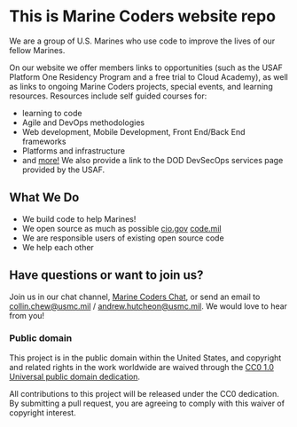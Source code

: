# This is Marine Coders website repo

We are a group of U.S. Marines who use code to improve the lives of our fellow Marines.

On our website we offer members links to opportunities (such as the USAF Platform One Residency Program and a free trial to Cloud Academy), as well as links to ongoing Marine Coders projects, special events, and learning resources. Resources include self guided courses for:
* learning to code
* Agile and DevOps methodologies
* Web development, Mobile Development, Front End/Back End frameworks
* Platforms and infrastructure
* and [more!](https://marinecoders.github.io/learn/) 
We also provide a link to the DOD DevSecOps services page provided by the USAF.

## What We Do
* We build code to help Marines!
* We open source as much as possible [cio.gov](https://sourcecode.cio.gov/OSS/) [code.mil](https://code.mil)
* We are responsible users of existing open source code
* We help each other

## Have questions or want to join us?
Join us in our chat channel, [Marine Coders Chat](https://chat.il2.dsop.io/signup_user_complete/?id=p65oraj9b3ysjgbxac7o7bn6fr), or send an email to collin.chew@usmc.mil / andrew.hutcheon@usmc.mil.  We would love to hear from you!  

### Public domain

This project is in the public domain within the United States, and copyright and related rights in the work worldwide are waived through the [CC0 1.0 Universal public domain dedication](https://creativecommons.org/publicdomain/zero/1.0/).

All contributions to this project will be released under the CC0 dedication. By submitting a pull request, you are agreeing to comply with this waiver of copyright interest.
